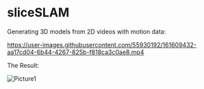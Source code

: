 # sliceSLAM
Generating 3D models from 2D videos with motion data:

https://user-images.githubusercontent.com/55930192/161609432-aa17cd04-6b44-4267-825b-f818ca3c0ae8.mp4

The Result:

![Picture1](https://user-images.githubusercontent.com/55930192/161609662-f6ebb0d8-2a6f-45d2-9485-2897261c08a0.png)
